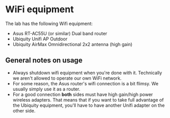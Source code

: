 # WiFi equipment

The lab has the following Wifi equipment:

* Asus RT-AC55U (or similar) Dual band router
* Ubiquity Unifi AP Outdoor
* Ubiquity AirMax Omnidirectional 2x2 antenna (high gain)

## General notes on usage

* Always shutdown wifi equipment when you're done with it. Technically we aren't allowed to operate our own WiFi network.
* For some reason, the Asus router's wifi connection is a bit flimsy. We usually simply use it as a router.
* For a good connection **both** sides must have high gain/high power wireless adapters. That means that if you want to take full advantage of the Ubiquity equipment, you'll have to have another Unifi adapter on the other side.
